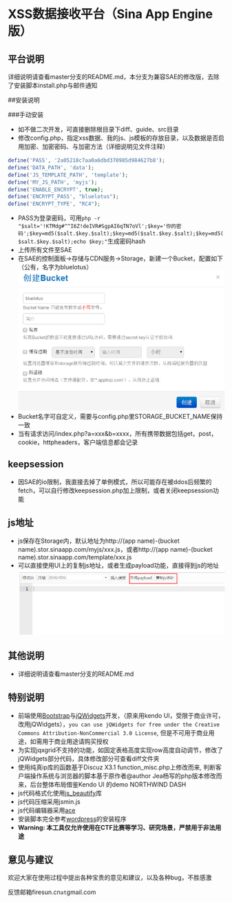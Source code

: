 # XSS数据接收平台（Sina App Engine版）

## 平台说明
详细说明请查看master分支的README.md，本分支为兼容SAE的修改版，去除了安装脚本install.php与邮件通知

##安装说明

###手动安装
* 如不做二次开发，可直接删除根目录下diff、guide、src目录
* 修改config.php，指定xss数据、我的js、js模板的存放目录，以及数据是否启用加密、加密密码、与加密方法（详细说明见文件注释）
```php
define('PASS', '2a05218c7aa0a6dbd370985d984627b8');
define('DATA_PATH', 'data');
define('JS_TEMPLATE_PATH', 'template');
define('MY_JS_PATH', 'myjs');
define('ENABLE_ENCRYPT', true);
define('ENCRYPT_PASS', "bluelotus");
define('ENCRYPT_TYPE', "RC4");
```
* PASS为登录密码，可用`php -r "$salt='!KTMdg#^^I6Z!deIVR#SgpAI6qTN7oVl';$key='你的密码';$key=md5($salt.$key.$salt);$key=md5($salt.$key.$salt);$key=md5($salt.$key.$salt);echo $key;"`生成密码hash
* 上传所有文件至SAE
* 在SAE的控制面板->存储与CDN服务->Storage，新建一个Bucket，配置如下（公有，名字为bluelotus）
![](./guide/sae.png)
* Bucket名字可自定义，需要与config.php里STORAGE_BUCKET_NAME保持一致
* 当有请求访问/index.php?a=xxx&b=xxxx，所有携带数据包括get，post，cookie，httpheaders，客户端信息都会记录

## keepsession
* 因SAE的io限制，我直接去掉了单例模式，所以可能存在被ddos后频繁的fetch，可以自行修改keepsession.php加上限制，或者关闭keepsession功能

## js地址
* js保存在Storage内，默认地址为http://(app name)-(bucket name).stor.sinaapp.com/myjs/xxx.js，或者http://(app name)-(bucket name).stor.sinaapp.com/template/xxx.js
* 可以直接使用UI上的复制js地址，或者生成payload功能，直接得到js的地址
![](./guide/js.png)

## 其他说明
* 详细说明请查看master分支的README.md

## 特别说明
* 前端使用[Bootstrap](http://getbootstrap.com/)与[jQWidgets](http://www.jqwidgets.com/)开发，（原来用kendo UI，受限于商业许可，改用jQWidgets），`you can use jQWidgets for free under the Creative Commons Attribution-NonCommercial 3.0 License`, 但是不可用于商业用途，如需用于商业用途请购买授权
* 为实现jqxgrid不支持的功能，如固定表格高度实现row高度自动调节，修改了jQWidgets部分代码，具体修改部分可查看diff文件夹
* 使用纯真ip库的函数基于Discuz X3.1 function_misc.php上修改而来, 判断客户端操作系统与浏览器的脚本基于原作者@author  Jea杨写的php版本修改而来，后台整体布局借鉴Kendo UI 的demo NORTHWIND DASH
* js代码格式化使用[js_beautify](https://github.com/beautify-web/js-beautify)库
* js代码压缩采用jsmin.js
* js代码编辑器采用[ace](https://ace.c9.io)
* 安装脚本完全参考[wordpress](https://cn.wordpress.org/)的安装程序
* **Warning: 本工具仅允许使用在CTF比赛等学习、研究场景，严禁用于非法用途**

## 意见与建议

欢迎大家在使用过程中提出各种宝贵的意见和建议，以及各种bug，不胜感激

反馈邮箱firesun.cn`at`gmail.com
